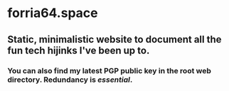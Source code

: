 # forria64.space
## Static, minimalistic website to document all the fun tech hijinks I've been up to.
### You can also find my latest PGP public key in the root web directory. Redundancy is *essential*.
